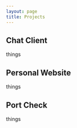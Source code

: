 ```yaml
---
layout: page
title: Projects
---
```

## Chat Client  
things

## Personal Website  
things

## Port Check  
things
